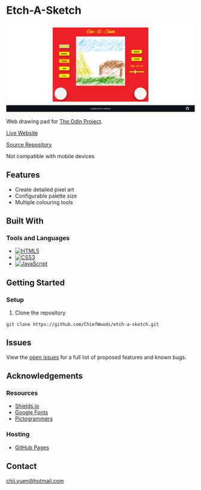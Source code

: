 # Etch-A-Sketch

![Landing Screenshot](images/landing_screenshot.png)

Web drawing pad for [The Odin Project](https://www.theodinproject.com/).

[Live Website](https://chiefwoods.github.io/etch-a-sketch/)  

[Source Repository](https://github.com/ChiefWoods/etch-a-sketch)

Not compatible with mobile devices

## Features

- Create detailed pixel art
- Configurable palette size
- Multiple colouring tools

## Built With

### Tools and Languages

- [![HTML5](https://img.shields.io/badge/HTML5-white?style=for-the-badge&logo=html5)](https://html5.org/)
- [![CSS3](https://img.shields.io/badge/CSS3-306AF1?style=for-the-badge&logo=css3)](https://www.w3.org/Style/CSS/Overview.en.html)
- [![JavaScript](https://img.shields.io/badge/Javascript-black?style=for-the-badge&logo=javascript)](https://js.org/index.html)

## Getting Started

### Setup

1. Clone the repository
```
git clone https://github.com/ChiefWoods/etch-a-sketch.git
```

## Issues

View the [open issues](https://github.com/ChiefWoods/etch-a-sketch/issues) for a full list of proposed features and known bugs.

## Acknowledgements

### Resources

- [Shields.io](https://shields.io/)
- [Google Fonts](https://fonts.google.com/)
- [Pictogrammers](https://pictogrammers.com/)

### Hosting

- [GitHub Pages](https://pages.github.com/)

## Contact

[chii.yuen@hotmail.com](mailto:chii.yuen@hotmail.com)
